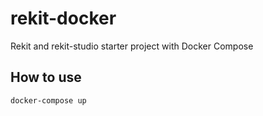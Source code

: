 # rekit-docker
Rekit and rekit-studio starter project with Docker Compose

## How to use
```
docker-compose up 
```
